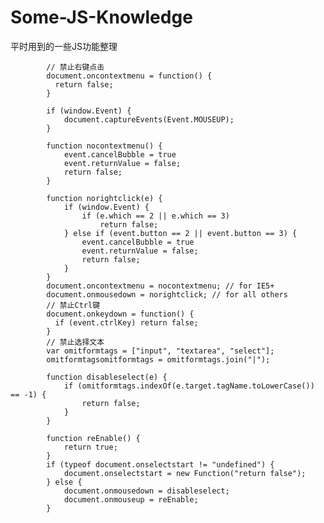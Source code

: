 # Some-JS-Knowledge  
平时用到的一些JS功能整理  
  
			// 禁止右键点击  
			document.oncontextmenu = function() {  
			  return false;  
			}  

			if (window.Event) {
				document.captureEvents(Event.MOUSEUP);
			}

			function nocontextmenu() {
				event.cancelBubble = true
				event.returnValue = false;
				return false;
			}

			function norightclick(e) {
				if (window.Event) {
					if (e.which == 2 || e.which == 3)
						return false;
				} else if (event.button == 2 || event.button == 3) {
					event.cancelBubble = true
					event.returnValue = false;
					return false;
				}
			}
			document.oncontextmenu = nocontextmenu; // for IE5+
			document.onmousedown = norightclick; // for all others
			// 禁止Ctrl键  
			document.onkeydown = function() {  
			  if (event.ctrlKey) return false;  
			}  
			// 禁止选择文本
			var omitformtags = ["input", "textarea", "select"];
			omitformtagsomitformtags = omitformtags.join("|");

			function disableselect(e) {
				if (omitformtags.indexOf(e.target.tagName.toLowerCase()) == -1) {
					return false;
				}
			}

			function reEnable() {
				return true;
			}
			if (typeof document.onselectstart != "undefined") {
				document.onselectstart = new Function("return false");
			} else {
				document.onmousedown = disableselect;
				document.onmouseup = reEnable;
			}

